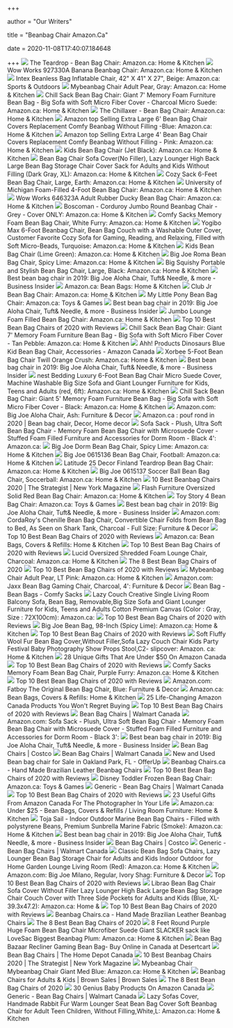 +++
        
author = "Our Writers"
        
title = "Beanbag Chair Amazon.Ca"
        
date = 2020-11-08T17:40:07.184648
        
+++
[ ![](https://images-na.ssl-images-amazon.com/images/I/71jNmOoz4vL._AC_SL1500_.jpg)](https://images-na.ssl-images-amazon.com/images/I/71jNmOoz4vL._AC_SL1500_.jpg) The Teardrop - Bean Bag Chair: Amazon.ca: Home & Kitchen
[ ![](https://images-na.ssl-images-amazon.com/images/I/61To%2B94fDeL._AC_SX522_.jpg)](https://images-na.ssl-images-amazon.com/images/I/61To%2B94fDeL._AC_SX522_.jpg) Wow Works 927330A Banana Beanbag Chair: Amazon.ca: Home & Kitchen
[ ![](https://images-na.ssl-images-amazon.com/images/I/61Kw5JAh-aL._AC_SX425_.jpg)](https://images-na.ssl-images-amazon.com/images/I/61Kw5JAh-aL._AC_SX425_.jpg) Intex Beanless Bag Inflatable Chair, 42" X 41" X 27", Beige: Amazon.ca:  Sports & Outdoors
[ ![](https://images-na.ssl-images-amazon.com/images/I/414T7TIf8SL._AC_SY355_.jpg)](https://images-na.ssl-images-amazon.com/images/I/414T7TIf8SL._AC_SY355_.jpg) Mybeanbag Chair Adult Pear, Gray: Amazon.ca: Home & Kitchen
[ ![](https://images-na.ssl-images-amazon.com/images/I/71l8rVWwRlL._AC_SY355_.jpg)](https://images-na.ssl-images-amazon.com/images/I/71l8rVWwRlL._AC_SY355_.jpg) Chill Sack Bean Bag Chair: Giant 7' Memory Foam Furniture Bean Bag - Big  Sofa with Soft Micro Fiber Cover - Charcoal Micro Suede: Amazon.ca: Home &  Kitchen
[ ![](https://m.media-amazon.com/images/I/31d+pI6cwHL._AC_UL400_.jpg)](https://m.media-amazon.com/images/I/31d+pI6cwHL._AC_UL400_.jpg) The Chillaxer - Bean Bag Chair: Amazon.ca: Home & Kitchen
[ ![](https://images-na.ssl-images-amazon.com/images/I/61HSYHUzhVL._AC_SX522_.jpg)](https://images-na.ssl-images-amazon.com/images/I/61HSYHUzhVL._AC_SX522_.jpg) Amazon top Selling Extra Large 6' Bean Bag Chair Covers Replacement Comfy  Beanbag Without Filling -Blue: Amazon.ca: Home & Kitchen
[ ![](https://images-na.ssl-images-amazon.com/images/I/61dqugBfwJL._AC_SX522_.jpg)](https://images-na.ssl-images-amazon.com/images/I/61dqugBfwJL._AC_SX522_.jpg) Amazon top Selling Extra Large 4' Bean Bag Chair Covers Replacement Comfy  Beanbag Without Filling - Pink: Amazon.ca: Home & Kitchen
[ ![](https://images-na.ssl-images-amazon.com/images/I/81b8ATrAn4L._AC_SX522_.jpg)](https://images-na.ssl-images-amazon.com/images/I/81b8ATrAn4L._AC_SX522_.jpg) Kids Bean Bag Chair (Jet Black): Amazon.ca: Home & Kitchen
[ ![](https://images-na.ssl-images-amazon.com/images/I/61KcaMEde8L._AC_SX522_.jpg)](https://images-na.ssl-images-amazon.com/images/I/61KcaMEde8L._AC_SX522_.jpg) Bean Bag Chair Sofa Cover(No Filler), Lazy Lounger High Back Large Bean Bag  Storage Chair Cover Sack for Adults and Kids Without Filling (Dark Gray,  XL): Amazon.ca: Home & Kitchen
[ ![](https://images-na.ssl-images-amazon.com/images/I/8114RMaSAbL._AC_SY355_.jpg)](https://images-na.ssl-images-amazon.com/images/I/8114RMaSAbL._AC_SY355_.jpg) Cozy Sack 6-Feet Bean Bag Chair, Large, Earth: Amazon.ca: Home & Kitchen
[ ![](https://images-na.ssl-images-amazon.com/images/I/91-bqg2SZcL._AC_SL1500_.jpg)](https://images-na.ssl-images-amazon.com/images/I/91-bqg2SZcL._AC_SL1500_.jpg) University of Michigan Foam-Filled 4-Foot Bean Bag Chair: Amazon.ca: Home &  Kitchen
[ ![](https://images-na.ssl-images-amazon.com/images/I/71NNM90VT1L._AC_SX522_.jpg)](https://images-na.ssl-images-amazon.com/images/I/71NNM90VT1L._AC_SX522_.jpg) Wow Works 646323A Adult Rubber Ducky Bean Bag Chair: Amazon.ca: Home &  Kitchen
[ ![](https://images-na.ssl-images-amazon.com/images/I/718fiCMePGL._AC_SX522_.jpg)](https://images-na.ssl-images-amazon.com/images/I/718fiCMePGL._AC_SX522_.jpg) Boscoman - Corduroy Jumbo Round Beanbag Chair - Grey - Cover ONLY: Amazon.ca:  Home & Kitchen
[ ![](https://images-na.ssl-images-amazon.com/images/I/81KblythVVL._AC_SY355_.jpg)](https://images-na.ssl-images-amazon.com/images/I/81KblythVVL._AC_SY355_.jpg) Comfy Sacks Memory Foam Bean Bag Chair, White Furry: Amazon.ca: Home &  Kitchen
[ ![](https://images-na.ssl-images-amazon.com/images/I/71FLYJJ8v5L._AC_SX522_.jpg)](https://images-na.ssl-images-amazon.com/images/I/71FLYJJ8v5L._AC_SX522_.jpg) Yogibo Max 6-Foot Beanbag Chair, Bean Bag Couch with a Washable Outer  Cover, Customer Favorite Cozy Sofa for Gaming, Reading, and Relaxing,  Filled with Soft Micro-Beads, Turquoise: Amazon.ca: Home & Kitchen
[ ![](https://images-na.ssl-images-amazon.com/images/I/91QTdebg8lL._AC_SX522_.jpg)](https://images-na.ssl-images-amazon.com/images/I/91QTdebg8lL._AC_SX522_.jpg) Kids Bean Bag Chair (Lime Green): Amazon.ca: Home & Kitchen
[ ![](https://images-na.ssl-images-amazon.com/images/I/81pC3lxqyFL._AC_SX522_.jpg)](https://images-na.ssl-images-amazon.com/images/I/81pC3lxqyFL._AC_SX522_.jpg) Big Joe Roma Bean Bag Chair, Spicy Lime: Amazon.ca: Home & Kitchen
[ ![](https://images-na.ssl-images-amazon.com/images/I/61nC8NdI64L._AC_SX522_.jpg)](https://images-na.ssl-images-amazon.com/images/I/61nC8NdI64L._AC_SX522_.jpg) Big Squishy Portable and Stylish Bean Bag Chair, Large, Black: Amazon.ca:  Home & Kitchen
[ ![](https://i.insider.com/5b63727c959f341f2e8b4797?width=1100&format=jpeg&auto=webp)](https://i.insider.com/5b63727c959f341f2e8b4797?width=1100&format=jpeg&auto=webp) Best bean bag chair in 2019: Big Joe Aloha Chair, Tuft& Needle, & more -  Business Insider
[ ![](https://images-na.ssl-images-amazon.com/images/I/91d2g+Gu-TL._AC._SR360,460.jpg)](https://images-na.ssl-images-amazon.com/images/I/91d2g+Gu-TL._AC._SR360,460.jpg) Amazon.ca: Bean Bags: Home & Kitchen
[ ![](https://images-na.ssl-images-amazon.com/images/I/81zPVvfD3aL._AC_SL1500_.jpg)](https://images-na.ssl-images-amazon.com/images/I/81zPVvfD3aL._AC_SL1500_.jpg) Club Jr Bean Bag Chair: Amazon.ca: Home & Kitchen
[ ![](https://images-na.ssl-images-amazon.com/images/I/81Cqciv4ofL._AC_SX466_.jpg)](https://images-na.ssl-images-amazon.com/images/I/81Cqciv4ofL._AC_SX466_.jpg) My Little Pony Bean Bag Chair: Amazon.ca: Toys & Games
[ ![](https://i.insider.com/5b6372601982d837008b49e5?width=1100&format=jpeg&auto=webp)](https://i.insider.com/5b6372601982d837008b49e5?width=1100&format=jpeg&auto=webp) Best bean bag chair in 2019: Big Joe Aloha Chair, Tuft& Needle, & more -  Business Insider
[ ![](https://images-na.ssl-images-amazon.com/images/I/51WsQMjGetL._AC_SY355_.jpg)](https://images-na.ssl-images-amazon.com/images/I/51WsQMjGetL._AC_SY355_.jpg) Jumbo Lounge Foam Filled Bean Bag Chair: Amazon.ca: Home & Kitchen
[ ![](https://www.republiclab.com/wp-content/uploads/2018/07/best-bean-bag-chairs-1.jpg)](https://www.republiclab.com/wp-content/uploads/2018/07/best-bean-bag-chairs-1.jpg) Top 10 Best Bean Bag Chairs of 2020 with Reviews
[ ![](https://images-na.ssl-images-amazon.com/images/I/71gcCnWcabL._AC_SY355_.jpg)](https://images-na.ssl-images-amazon.com/images/I/71gcCnWcabL._AC_SY355_.jpg) Chill Sack Bean Bag Chair: Giant 7' Memory Foam Furniture Bean Bag - Big  Sofa with Soft Micro Fiber Cover - Tan Pebble: Amazon.ca: Home & Kitchen
[ ![](https://images-na.ssl-images-amazon.com/images/I/61dYROC2jzL._AC_SX466_.jpg)](https://images-na.ssl-images-amazon.com/images/I/61dYROC2jzL._AC_SX466_.jpg) Ahh! Products Dinosaurs Blue Kid Bean Bag Chair, Accessories - Amazon Canada
[ ![](https://images-na.ssl-images-amazon.com/images/I/91a%2BenfqR1L._AC_SY355_.jpg)](https://images-na.ssl-images-amazon.com/images/I/91a%2BenfqR1L._AC_SY355_.jpg) Xorbee 5-Foot Bean Bag Chair Twill Orange Crush: Amazon.ca: Home & Kitchen
[ ![](https://i.insider.com/5dc2f8683afd3753b4707315?width=1136&format=jpeg)](https://i.insider.com/5dc2f8683afd3753b4707315?width=1136&format=jpeg) Best bean bag chair in 2019: Big Joe Aloha Chair, Tuft& Needle, & more -  Business Insider
[ ![](https://images-na.ssl-images-amazon.com/images/I/61yKeRj82HL._AC_SX522_.jpg)](https://images-na.ssl-images-amazon.com/images/I/61yKeRj82HL._AC_SX522_.jpg) nest Bedding Luxury 6-Foot Bean Bag Chair Micro Suede Cover, Machine  Washable Big Size Sofa and Giant Lounger Furniture for Kids, Teens and  Adults (red, 6ft): Amazon.ca: Home & Kitchen
[ ![](https://images-na.ssl-images-amazon.com/images/I/71-WzwvqMDL._AC_SX569_.jpg)](https://images-na.ssl-images-amazon.com/images/I/71-WzwvqMDL._AC_SX569_.jpg) Chill Sack Bean Bag Chair: Giant 5' Memory Foam Furniture Bean Bag - Big  Sofa with Soft Micro Fiber Cover - Black: Amazon.ca: Home & Kitchen
[ ![](https://images-na.ssl-images-amazon.com/images/I/916FGGwNNKL._AC_SX355_.jpg)](https://images-na.ssl-images-amazon.com/images/I/916FGGwNNKL._AC_SX355_.jpg) Amazon.com: Big Joe Aloha Chair, Ash: Furniture & Decor
[ ![](https://i.pinimg.com/originals/1a/12/85/1a1285b87c7b0f526bcc0e9e3aa45974.png)](https://i.pinimg.com/originals/1a/12/85/1a1285b87c7b0f526bcc0e9e3aa45974.png) Amazon.ca : pouf rond in 2020 | Bean bag chair, Decor, Home decor
[ ![](https://images-na.ssl-images-amazon.com/images/I/71qZ4rN4MLL._AC_SY355_.jpg)](https://images-na.ssl-images-amazon.com/images/I/71qZ4rN4MLL._AC_SY355_.jpg) Sofa Sack - Plush, Ultra Soft Bean Bag Chair - Memory Foam Bean Bag Chair  with Microsuede Cover - Stuffed Foam Filled Furniture and Accessories for  Dorm Room - Black 4': Amazon.ca:
[ ![](https://images-na.ssl-images-amazon.com/images/I/81AFmIV-TtL._AC_SL1500_.jpg)](https://images-na.ssl-images-amazon.com/images/I/81AFmIV-TtL._AC_SL1500_.jpg) Big Joe Dorm Bean Bag Chair, Spicy Lime: Amazon.ca: Home & Kitchen
[ ![](https://images-na.ssl-images-amazon.com/images/I/81fvdyBYLhL._AC_SX522_.jpg)](https://images-na.ssl-images-amazon.com/images/I/81fvdyBYLhL._AC_SX522_.jpg) Big Joe 0615136 Bean Bag Chair, Football: Amazon.ca: Home & Kitchen
[ ![](https://images-na.ssl-images-amazon.com/images/I/91uynmJxFlL._AC_SX522_.jpg)](https://images-na.ssl-images-amazon.com/images/I/91uynmJxFlL._AC_SX522_.jpg) Latitude 25 Decor Finland Teardrop Bean Bag Chair: Amazon.ca: Home & Kitchen
[ ![](https://images-na.ssl-images-amazon.com/images/I/81D%2BRPKkjlL._AC_SX522_.jpg)](https://images-na.ssl-images-amazon.com/images/I/81D%2BRPKkjlL._AC_SX522_.jpg) Big Joe 0615137 Soccer Ball Bean Bag Chair, Soccerball: Amazon.ca: Home &  Kitchen
[ ![](https://pyxis.nymag.com/v1/imgs/8e0/e99/b5a7444b2665bc3b9ca970aeaa9f4ba4d6-cozy-sack-6-feet-bean-bag-chair-large-gr.rsquare.w600.jpg)](https://pyxis.nymag.com/v1/imgs/8e0/e99/b5a7444b2665bc3b9ca970aeaa9f4ba4d6-cozy-sack-6-feet-bean-bag-chair-large-gr.rsquare.w600.jpg) 10 Best Beanbag Chairs 2020 | The Strategist | New York Magazine
[ ![](https://images-na.ssl-images-amazon.com/images/I/71SfeQhunvL._AC_SY355_.jpg)](https://images-na.ssl-images-amazon.com/images/I/71SfeQhunvL._AC_SY355_.jpg) Flash Furniture Oversized Solid Red Bean Bag Chair: Amazon.ca: Home &  Kitchen
[ ![](https://images-na.ssl-images-amazon.com/images/I/81cy1qGEPYL._AC_SX466_.jpg)](https://images-na.ssl-images-amazon.com/images/I/81cy1qGEPYL._AC_SX466_.jpg) Toy Story 4 Bean Bag Chair: Amazon.ca: Toys & Games
[ ![](https://i.insider.com/5b6372953beb6e69008b4c24?width=1100&format=jpeg&auto=webp)](https://i.insider.com/5b6372953beb6e69008b4c24?width=1100&format=jpeg&auto=webp) Best bean bag chair in 2019: Big Joe Aloha Chair, Tuft& Needle, & more -  Business Insider
[ ![](https://images-na.ssl-images-amazon.com/images/I/91iiCL4bcQL._AC_SX522_.jpg)](https://images-na.ssl-images-amazon.com/images/I/91iiCL4bcQL._AC_SX522_.jpg) Amazon.com: CordaRoy's Chenille Bean Bag Chair, Convertible Chair Folds  from Bean Bag to Bed, As Seen on Shark Tank, Charcoal - Full Size: Furniture  & Decor
[ ![](https://www.republiclab.com/wp-content/uploads/2018/07/Jaxx-Bean-Bags-Sofa-Saxx-Bean-Bag-Lounger.jpg)](https://www.republiclab.com/wp-content/uploads/2018/07/Jaxx-Bean-Bags-Sofa-Saxx-Bean-Bag-Lounger.jpg) Top 10 Best Bean Bag Chairs of 2020 with Reviews
[ ![](https://images-na.ssl-images-amazon.com/images/I/41MMb7WC37L._AC._SR360,460.jpg)](https://images-na.ssl-images-amazon.com/images/I/41MMb7WC37L._AC._SR360,460.jpg) Amazon.ca: Bean Bags, Covers & Refills: Home & Kitchen
[ ![](https://www.republiclab.com/wp-content/uploads/2018/07/Big-Joe-Lumin-Chair.jpg)](https://www.republiclab.com/wp-content/uploads/2018/07/Big-Joe-Lumin-Chair.jpg) Top 10 Best Bean Bag Chairs of 2020 with Reviews
[ ![](https://images-na.ssl-images-amazon.com/images/I/61U3kGfH%2BtL._AC_SX425_.jpg)](https://images-na.ssl-images-amazon.com/images/I/61U3kGfH%2BtL._AC_SX425_.jpg) Lucid Oversized Shredded Foam Lounge Chair, Charcoal: Amazon.ca: Home &  Kitchen
[ ![](https://www.thespruce.com/thmb/doyuVLIPaK3_HKRHGm-J5CqbSi0=/900x0/filters:no_upscale():max_bytes(150000):strip_icc()/Moonpod-0f91fa2392904308bd2f97da4746f6d8.jpg)](https://www.thespruce.com/thmb/doyuVLIPaK3_HKRHGm-J5CqbSi0=/900x0/filters:no_upscale():max_bytes(150000):strip_icc()/Moonpod-0f91fa2392904308bd2f97da4746f6d8.jpg) The 8 Best Bean Bag Chairs of 2020
[ ![](https://www.republiclab.com/wp-content/uploads/2018/07/metal-leather-bean-sack-1024x630.jpg)](https://www.republiclab.com/wp-content/uploads/2018/07/metal-leather-bean-sack-1024x630.jpg) Top 10 Best Bean Bag Chairs of 2020 with Reviews
[ ![](https://images-na.ssl-images-amazon.com/images/I/41aJnovQN1L._AC_.jpg)](https://images-na.ssl-images-amazon.com/images/I/41aJnovQN1L._AC_.jpg) Mybeanbag Chair Adult Pear, LT Pink: Amazon.ca: Home & Kitchen
[ ![](https://images-na.ssl-images-amazon.com/images/I/616nyCpoX5L._AC_SX355_.jpg)](https://images-na.ssl-images-amazon.com/images/I/616nyCpoX5L._AC_SX355_.jpg) Amazon.com: Jaxx Bean Bag Gaming Chair, Charcoal, 4': Furniture & Decor
[ ![](https://comfy-sacks-dev.s3.amazonaws.com/images/comfy-sacks_og-min.jpg)](https://comfy-sacks-dev.s3.amazonaws.com/images/comfy-sacks_og-min.jpg) Bean Bag - Bean Bags - Comfy Sacks
[ ![](https://images-na.ssl-images-amazon.com/images/I/61xWsVeqcAL._AC_SX522_.jpg)](https://images-na.ssl-images-amazon.com/images/I/61xWsVeqcAL._AC_SX522_.jpg) Lazy Couch Creative Single Living Room Balcony Sofa, Bean Bag,  Removable,Big Size Sofa and Giant Lounger Furniture for Kids, Teens and  Adults Cotton Premium Canvas (Color : Gray, Size : 72X100cm): Amazon.ca:
[ ![](https://www.republiclab.com/wp-content/uploads/2018/07/chill-sack-bean-bag-chair-pink.jpg)](https://www.republiclab.com/wp-content/uploads/2018/07/chill-sack-bean-bag-chair-pink.jpg) Top 10 Best Bean Bag Chairs of 2020 with Reviews
[ ![](https://images-na.ssl-images-amazon.com/images/I/81lmc7FeGZL._AC_SY355_.jpg)](https://images-na.ssl-images-amazon.com/images/I/81lmc7FeGZL._AC_SY355_.jpg) Big Joe Bean Bag, 98-Inch (Spicy Lime): Amazon.ca: Home & Kitchen
[ ![](https://www.republiclab.com/wp-content/uploads/2018/07/Big-Joe-XL-Fuf-Foam-Filled-Bean-Bag.jpg)](https://www.republiclab.com/wp-content/uploads/2018/07/Big-Joe-XL-Fuf-Foam-Filled-Bean-Bag.jpg) Top 10 Best Bean Bag Chairs of 2020 with Reviews
[ ![](https://images-na.ssl-images-amazon.com/images/I/71kN9p76msL._AC_SX522_.jpg)](https://images-na.ssl-images-amazon.com/images/I/71kN9p76msL._AC_SX522_.jpg) Soft Fluffy Wool Fur Bean Bag Cover,Without Filler,Sofa Lazy Couch Chair  Kids Party Festival Baby Photography Show Props Stool,C2- slipcover: Amazon. ca: Home & Kitchen
[ ![](https://img.buzzfeed.com/buzzfeed-static/static/2019-12/16/23/asset/9ae0486102e8/sub-buzz-573-1576539157-1.jpg?crop=1500%3A998%3B0%2C0&resize=720%3A720)](https://img.buzzfeed.com/buzzfeed-static/static/2019-12/16/23/asset/9ae0486102e8/sub-buzz-573-1576539157-1.jpg?crop=1500%3A998%3B0%2C0&resize=720%3A720) 28 Unique Gifts That Are Under $50 On Amazon Canada
[ ![](https://www.republiclab.com/wp-content/uploads/2018/07/Gold-Medal-Large-Leather-Look-Tear-Drop-Bean-Bag.jpg)](https://www.republiclab.com/wp-content/uploads/2018/07/Gold-Medal-Large-Leather-Look-Tear-Drop-Bean-Bag.jpg) Top 10 Best Bean Bag Chairs of 2020 with Reviews
[ ![](https://images-na.ssl-images-amazon.com/images/I/610qyLCGytL._AC_SY355_.jpg)](https://images-na.ssl-images-amazon.com/images/I/610qyLCGytL._AC_SY355_.jpg) Comfy Sacks Memory Foam Bean Bag Chair, Purple Furry: Amazon.ca: Home &  Kitchen
[ ![](https://www.republiclab.com/wp-content/uploads/2018/07/ten-giant-luxury-bean.jpg)](https://www.republiclab.com/wp-content/uploads/2018/07/ten-giant-luxury-bean.jpg) Top 10 Best Bean Bag Chairs of 2020 with Reviews
[ ![](https://images-na.ssl-images-amazon.com/images/I/819vuuEVFTL._AC_SX522_.jpg)](https://images-na.ssl-images-amazon.com/images/I/819vuuEVFTL._AC_SX522_.jpg) Amazon.com: Fatboy The Original Bean Bag Chair, Blue: Furniture & Decor
[ ![](https://images-na.ssl-images-amazon.com/images/I/61XS1W1-VhL._AC._SR360,460.jpg)](https://images-na.ssl-images-amazon.com/images/I/61XS1W1-VhL._AC._SR360,460.jpg) Amazon.ca: Bean Bags, Covers & Refills: Home & Kitchen
[ ![](https://img.buzzfeed.com/buzzfeed-static/static/2019-11/5/20/asset/80dc4ed795da/sub-buzz-3496-1572984879-2.jpg)](https://img.buzzfeed.com/buzzfeed-static/static/2019-11/5/20/asset/80dc4ed795da/sub-buzz-3496-1572984879-2.jpg) 25 Life-Changing Amazon Canada Products You Won't Regret Buying
[ ![](https://www.republiclab.com/wp-content/uploads/2018/07/cozy-sack-8-feet-1.jpg)](https://www.republiclab.com/wp-content/uploads/2018/07/cozy-sack-8-feet-1.jpg) Top 10 Best Bean Bag Chairs of 2020 with Reviews
[ ![](https://i5.walmartimages.ca/images/Thumbnails/100/032/999999-692652100032.jpg?odnBound=200)](https://i5.walmartimages.ca/images/Thumbnails/100/032/999999-692652100032.jpg?odnBound=200) Bean Bag Chairs | Walmart Canada
[ ![](https://images-na.ssl-images-amazon.com/images/I/71Tm9EjtogL._AC_SX522_.jpg)](https://images-na.ssl-images-amazon.com/images/I/71Tm9EjtogL._AC_SX522_.jpg) Amazon.com: Sofa Sack - Plush, Ultra Soft Bean Bag Chair - Memory Foam Bean  Bag Chair with Microsuede Cover - Stuffed Foam Filled Furniture and  Accessories for Dorm Room - Black 3':
[ ![](https://i.insider.com/5daf61ca4af90973af65bc36?width=1136&format=jpeg)](https://i.insider.com/5daf61ca4af90973af65bc36?width=1136&format=jpeg) Best bean bag chair in 2019: Big Joe Aloha Chair, Tuft& Needle, & more -  Business Insider
[ ![](https://images.costco-static.com/ImageDelivery/imageService?profileId=12026540&imageId=100364400-847__1&recipeName=350)](https://images.costco-static.com/ImageDelivery/imageService?profileId=12026540&imageId=100364400-847__1&recipeName=350) Bean Bag Chairs | Costco
[ ![](https://i5.walmartimages.ca/images/Thumbnails/933/814/6000201933814.jpg?odnBound=200)](https://i5.walmartimages.ca/images/Thumbnails/933/814/6000201933814.jpg?odnBound=200) Bean Bag Chairs | Walmart Canada
[ ![](https://images.offerup.com/i8w8Gt1r7osvus9J2Ci-Y-YZlSY=/600x1298/5c2b/5c2b64bfe7db416f92ee5417b86ce1bd.jpg)](https://images.offerup.com/i8w8Gt1r7osvus9J2Ci-Y-YZlSY=/600x1298/5c2b/5c2b64bfe7db416f92ee5417b86ce1bd.jpg) New and Used Bean bag chair for Sale in Oakland Park, FL - OfferUp
[ ![](https://www.beanbagchairs.ca/pics/girlInBrownBeanbagChair.jpg)](https://www.beanbagchairs.ca/pics/girlInBrownBeanbagChair.jpg) Beanbag Chairs.ca - Hand Made Brazilian Leather Beanbag Chairs
[ ![](https://www.republiclab.com/wp-content/uploads/2018/07/cozy-6-feet.jpg)](https://www.republiclab.com/wp-content/uploads/2018/07/cozy-6-feet.jpg) Top 10 Best Bean Bag Chairs of 2020 with Reviews
[ ![](https://images-na.ssl-images-amazon.com/images/I/912W4-UJKPL._AC_SL1500_.jpg)](https://images-na.ssl-images-amazon.com/images/I/912W4-UJKPL._AC_SL1500_.jpg) Disney Toddler Frozen Bean Bag Chair: Amazon.ca: Toys & Games
[ ![](https://i5.walmartimages.com/asr/c9327509-de7e-4717-bd6a-b275ce2db4e0_1.ccf26c4099629b483e5b685f1a702750.jpeg?odnBg=ffffff&odnBound=200)](https://i5.walmartimages.com/asr/c9327509-de7e-4717-bd6a-b275ce2db4e0_1.ccf26c4099629b483e5b685f1a702750.jpeg?odnBg=ffffff&odnBound=200) Generic - Bean Bag Chairs | Walmart Canada
[ ![](https://www.republiclab.com/wp-content/uploads/2018/07/Take-Ten-Giant-60%E2%80%9D-Luxury-Bean-Bag-Chair.jpg)](https://www.republiclab.com/wp-content/uploads/2018/07/Take-Ten-Giant-60%E2%80%9D-Luxury-Bean-Bag-Chair.jpg) Top 10 Best Bean Bag Chairs of 2020 with Reviews
[ ![](https://img.buzzfeed.com/buzzfeed-static/static/2019-12/8/17/asset/8ee66aa04b40/sub-buzz-964-1575827896-2.jpg?crop=1000%3A1000%3B0%2C0&resize=720%3A720)](https://img.buzzfeed.com/buzzfeed-static/static/2019-12/8/17/asset/8ee66aa04b40/sub-buzz-964-1575827896-2.jpg?crop=1000%3A1000%3B0%2C0&resize=720%3A720) 23 Useful Gifts From Amazon Canada For The Photographer In Your Life
[ ![](https://m.media-amazon.com/images/I/71Ccrp4HVcL._AC_UY218_.jpg)](https://m.media-amazon.com/images/I/71Ccrp4HVcL._AC_UY218_.jpg) Amazon.ca: Under $25 - Bean Bags, Covers & Refills / Living Room Furniture:  Home & Kitchen
[ ![](https://m.media-amazon.com/images/I/717bD0sO9pL.jpg)](https://m.media-amazon.com/images/I/717bD0sO9pL.jpg) Toja Sail - Indoor Outdoor Marine Bean Bag Chairs - Filled with polystyrene  Beans, Premium Sunbrella Marine Fabric (Smoke): Amazon.ca: Home & Kitchen
[ ![](https://i.insider.com/5daf60a84af909720b08b5a3?width=500&format=jpeg&auto=webp)](https://i.insider.com/5daf60a84af909720b08b5a3?width=500&format=jpeg&auto=webp) Best bean bag chair in 2019: Big Joe Aloha Chair, Tuft& Needle, & more -  Business Insider
[ ![](https://images.costco-static.com/ImageDelivery/imageService?profileId=12026540&imageId=100095774-847__1&recipeName=350)](https://images.costco-static.com/ImageDelivery/imageService?profileId=12026540&imageId=100095774-847__1&recipeName=350) Bean Bag Chairs | Costco
[ ![](https://i5.walmartimages.com/asr/99cff5a5-0b8d-42dc-a883-581339e7f845_1.aa50997f188fb2293223ea765044bea6.jpeg?odnBg=ffffff&odnBound=200)](https://i5.walmartimages.com/asr/99cff5a5-0b8d-42dc-a883-581339e7f845_1.aa50997f188fb2293223ea765044bea6.jpeg?odnBg=ffffff&odnBound=200) Generic - Bean Bag Chairs | Walmart Canada
[ ![](https://images-na.ssl-images-amazon.com/images/I/512wYhrQuYL._AC_SX522_.jpg)](https://images-na.ssl-images-amazon.com/images/I/512wYhrQuYL._AC_SX522_.jpg) Classic Bean Bag Sofa Chairs, Lazy Lounger Bean Bag Storage Chair for  Adults and Kids Indoor Outdoor for Home Garden Lounge Living Room (Red):  Amazon.ca: Home & Kitchen
[ ![](https://images-na.ssl-images-amazon.com/images/I/81KCxynEJFL._AC_SX522_.jpg)](https://images-na.ssl-images-amazon.com/images/I/81KCxynEJFL._AC_SX522_.jpg) Amazon.com: Big Joe Milano, Regular, Ivory Shag: Furniture & Decor
[ ![](https://www.republiclab.com/wp-content/uploads/2018/07/bean-bag-in-conference-1024x576.jpg)](https://www.republiclab.com/wp-content/uploads/2018/07/bean-bag-in-conference-1024x576.jpg) Top 10 Best Bean Bag Chairs of 2020 with Reviews
[ ![](https://images-na.ssl-images-amazon.com/images/I/61wbM7tz-OL._AC_SX522_.jpg)](https://images-na.ssl-images-amazon.com/images/I/61wbM7tz-OL._AC_SX522_.jpg) Librao Bean Bag Chair Sofa Cover Without Filler Lazy Lounger High Back  Large Bean Bag Storage Chair Couch Cover with Three Side Pockets for Adults  and Kids (Blue, XL-39.3x47.2): Amazon.ca: Home &
[ ![](https://i.ytimg.com/vi/JfVFimUGQ6M/maxresdefault.jpg)](https://i.ytimg.com/vi/JfVFimUGQ6M/maxresdefault.jpg) Top 10 Best Bean Bag Chairs of 2020 with Reviews
[ ![](https://www.beanbagchairs.ca/pics/black-beanbag-small.jpg)](https://www.beanbagchairs.ca/pics/black-beanbag-small.jpg) Beanbag Chairs.ca - Hand Made Brazilian Leather Beanbag Chairs
[ ![](https://www.thespruce.com/thmb/If_vwPbE8ER_cEz2jid4SRdhWEM=/900x0/filters:no_upscale():max_bytes(150000):strip_icc()/AnywhereBeanbag-67d5333b653248d291db74b14cb2dd09.jpg)](https://www.thespruce.com/thmb/If_vwPbE8ER_cEz2jid4SRdhWEM=/900x0/filters:no_upscale():max_bytes(150000):strip_icc()/AnywhereBeanbag-67d5333b653248d291db74b14cb2dd09.jpg) The 8 Best Bean Bag Chairs of 2020
[ ![](https://images-na.ssl-images-amazon.com/images/I/81CrHtsamgL._AC_SL1500_.jpg)](https://images-na.ssl-images-amazon.com/images/I/81CrHtsamgL._AC_SL1500_.jpg) 8 Feet Round Purple Huge Foam Bean Bag Chair Microfiber Suede Giant SLACKER  sack like LoveSac Biggest Beanbag Plum: Amazon.ca: Home & Kitchen
[ ![](https://images-na.ssl-images-amazon.com/images/I/41kNM4I86NL.jpg)](https://images-na.ssl-images-amazon.com/images/I/41kNM4I86NL.jpg) Bean Bag Bazaar Recliner Gaming Bean Bag- Buy Online in Canada at Desertcart
[ ![](https://homedepot.scene7.com/is/image/homedepotcanada/p_1001502391.jpg)](https://homedepot.scene7.com/is/image/homedepotcanada/p_1001502391.jpg) Bean Bag Chairs | The Home Depot Canada
[ ![](https://pyxis.nymag.com/v1/imgs/da4/9f9/000f1eaf52a68781d547daf3a966bc06fd-08-bean-bag-chair-lede.rsquare.w700.jpg)](https://pyxis.nymag.com/v1/imgs/da4/9f9/000f1eaf52a68781d547daf3a966bc06fd-08-bean-bag-chair-lede.rsquare.w700.jpg) 10 Best Beanbag Chairs 2020 | The Strategist | New York Magazine
[ ![](https://images-na.ssl-images-amazon.com/images/I/41UG-vdZ-sL._AC_.jpg)](https://images-na.ssl-images-amazon.com/images/I/41UG-vdZ-sL._AC_.jpg) Mybeanbag Chair Mybeanbag Chair Giant Med Blue: Amazon.ca: Home & Kitchen
[ ![](https://brownsales.com/wp-content/uploads/2019/12/college-bean-bag-chair-1.jpg)](https://brownsales.com/wp-content/uploads/2019/12/college-bean-bag-chair-1.jpg) Beanbag Chairs for Adults & Kids | Brown Sales | Brown Sales
[ ![](https://m.media-amazon.com/images/I/51GVErBvUKL.jpg)](https://m.media-amazon.com/images/I/51GVErBvUKL.jpg) The 8 Best Bean Bag Chairs of 2020
[ ![](https://img.buzzfeed.com/buzzfeed-static/static/2019-09/25/14/asset/641ae833564d/sub-buzz-1099-1569422572-3.jpg?crop=1500%3A1500%3B0%2C0&resize=720%3A720)](https://img.buzzfeed.com/buzzfeed-static/static/2019-09/25/14/asset/641ae833564d/sub-buzz-1099-1569422572-3.jpg?crop=1500%3A1500%3B0%2C0&resize=720%3A720) 30 Genius Baby Products On Amazon Canada
[ ![](http://i5.walmartimages.com/asr/7cbde319-2a86-406b-a1f4-21ba944713f1_1.44ad017c5d266483b29b1dbe0512bb6b.jpeg?odnBg=ffffff)](http://i5.walmartimages.com/asr/7cbde319-2a86-406b-a1f4-21ba944713f1_1.44ad017c5d266483b29b1dbe0512bb6b.jpeg?odnBg=ffffff) Generic - Bean Bag Chairs | Walmart Canada
[ ![](https://images-na.ssl-images-amazon.com/images/I/51JYnLdFxlL._AC_SX522_.jpg)](https://images-na.ssl-images-amazon.com/images/I/51JYnLdFxlL._AC_SX522_.jpg) Lazy Sofas Cover, Handmade Rabbit Fur Warm Lounger Seat Bean Bag Cover Soft Beanbag  Chair for Adult Teen Children, Without Filling,White,L: Amazon.ca: Home &  Kitchen
